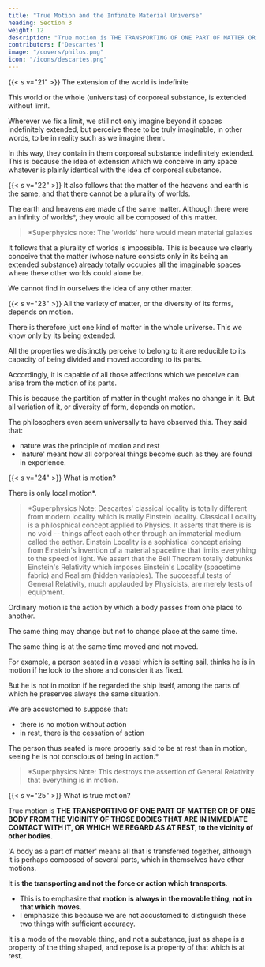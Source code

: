 ```yaml
---
title: "True Motion and the Infinite Material Universe"
heading: Section 3
weight: 12
description: "True motion is THE TRANSPORTING OF ONE PART OF MATTER OR OF ONE BODY FROM THE VICINITY OF THOSE BODIES THAT ARE IN IMMEDIATE CONTACT WITH IT, OR WHICH WE REGARD AS AT REST, to the vicinity of other bodies"
contributors: ['Descartes']
image: "/covers/philos.png"
icon: "/icons/descartes.png"
---
```




{{< s v="21" >}} The extension of the world is indefinite

This world or the whole (universitas) of corporeal substance, is extended without limit.

Wherever we fix a limit, we still not only imagine beyond it spaces indefinitely extended, but perceive these to be truly imaginable, in other words, to be in reality such as we imagine them. 

In this way, they contain in them corporeal substance indefinitely extended. This is because  the idea of extension which we conceive in any space whatever is plainly identical with the idea of corporeal substance.


{{< s v="22" >}} It also follows that the matter of the heavens and earth is the same, and that there cannot be a plurality of worlds.

The earth and heavens are made of the same matter. Although there were an infinity of worlds*, they would all be composed of this matter.

> *Superphysics note: The 'worlds' here would mean material galaxies

It follows that a plurality of worlds is impossible. This is because we clearly conceive that the matter (whose nature consists only in its being an extended substance) already totally occupies all the imaginable spaces where these other worlds could alone be. 

We cannot find in ourselves the idea of any other matter.


{{< s v="23" >}} All the variety of matter, or the diversity of its forms, depends on motion.

There is therefore just one kind of matter in the whole universe. This we know only by its being extended. 

All the properties we distinctly perceive to belong to it are reducible to its capacity of being divided and moved according to its parts. 

Accordingly, it is capable of all those affections which we perceive can arise from the motion of its parts. 

This is because the partition of matter in thought makes no change in it. But all variation of it, or diversity of form, depends on motion. 

The philosophers even seem universally to have observed this. They said that:
- nature was the principle of motion and rest
- 'nature' meant how all corporeal things become such as they are found in experience.


{{< s v="24" >}} What is motion?

There is only local motion*. 

> *Superphysics Note: Descartes' classical locality is totally different from modern locality which is really Einstein locality. Classical Locality is a philosphical concept applied to Physics. It asserts that there is is no void -- things affect each other through an immaterial medium called the aether. Einstein Locality is a sophistical concept arising from Einstein's invention of a material spacetime that limits everything to the speed of light. We assert that the Bell Theorem totally debunks Einstein's Relativity which imposes Einstein's Locality (spacetime fabric) and Realism (hidden variables). The successful tests of General Relativity, much applauded by Physicists, are merely tests of equipment.


<!-- But motion (viz., local, for I can conceive no other kind of motion, and therefore I do not think we ought to suppose there is any other in nature), in the ordinary sense of the term, is nothing more than  -->

Ordinary motion is the action by which a body passes from one place to another. 

The same thing may change but not to change place at the same time.

The same thing is at the same time moved and not moved. 

For example, a person seated in a vessel which is setting sail, thinks he is in motion if he look to the shore and consider it as fixed.

But he is not in motion if he regarded the ship itself, among the parts of which he preserves always the same situation. 

We are accustomed to suppose that:
- there is no motion without action
- in rest, there is the cessation of action

The person thus seated is more properly said to be at rest than in motion, seeing he is not conscious of being in action.*

> *Superphysics Note: This destroys the assertion of General Relativity that everything is in motion. 



{{< s v="25" >}} What is true motion?

True motion is **THE TRANSPORTING OF ONE PART OF MATTER OR OF ONE BODY FROM THE VICINITY OF THOSE BODIES THAT ARE IN IMMEDIATE CONTACT WITH IT, OR WHICH WE REGARD AS AT REST, to the vicinity of other bodies**.

<!-- But if, instead of occupying ourselves with that which has no foundation, unless in ordinary usage, we desire to know what ought to be understood by motion according to the truth of the thing, we may say, in order to give it a determinate nature, that it is  -->

'A body as a part of matter' means all that is transferred together, although it is perhaps composed of several parts, which in themselves have other motions.

It is **the transporting and not the force or action which transports**.
- This is to emphasize that **motion is always in the movable thing, not in that which moves.**
- I emphasize this because we are not accustomed to distinguish these two things with sufficient accuracy.

It is a mode of the movable thing, and not a substance, just as shape is a property of the thing shaped, and repose is a property of that which is at rest.



